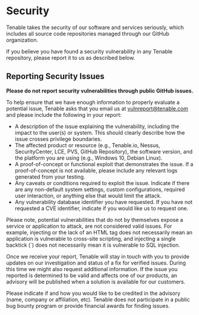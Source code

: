 # Security

Tenable takes the security of our software and services seriously, which includes all source code repositories managed through our GitHub organization.


If you believe you have found a security vulnerability in any Tenable repository, please report it to us as described below.

## Reporting Security Issues

**Please do not report security vulnerabilities through public GitHub issues.**

To help ensure that we have enough information to properly evaluate a potential issue, Tenable asks that you email us at <vulnreport@tenable.com> and please include the following in your report:

- A description of the issue explaining the vulnerability, including the impact to the user(s) or system. This should clearly describe how the issue crosses privilege boundaries.
- The affected product or resource (e.g., Tenable.io, Nessus, SecurityCenter, LCE, PVS, GitHub Repository), the software version, and the platform you are using (e.g., Windows 10, Debian Linux).
- A proof-of-concept or functional exploit that demonstrates the issue. If a proof-of-concept is not available, please include any relevant logs generated from your testing.
- Any caveats or conditions required to exploit the issue. Indicate if there are any non-default system settings, custom configurations, required user interaction, or anything else that would limit the attack.
- Any vulnerability database identifier you have requested. If you have not requested a CVE identifier, indicate if you would like us to request one.


Please note, potential vulnerabilities that do not by themselves expose a service or application to attack, are not considered valid issues. For example, injecting or the lack of an HTML tag does not necessarily mean an application is vulnerable to cross-site scripting, and injecting a single backtick (`) does not necessarily mean it is vulnerable to SQL injection.


Once we receive your report, Tenable will stay in touch with you to provide updates on our investigation and status of a fix for verified issues. During this time we might also request additional information. If the issue you reported is determined to be valid and affects one of our products, an advisory will be published when a solution is available for our customers.


Please indicate if and how you would like to be credited in the advisory (name, company or affiliation, etc). Tenable does not participate in a public bug bounty program or provide financial awards for finding issues.